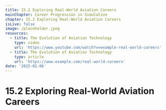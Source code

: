 ```yaml
---
title: 15.2 Exploring Real-World Aviation Careers
mainChapter: Career Progression in Simulation
chapter: 15.2 Exploring Real-World Aviation Careers
isLive: false
image: /placeholder.jpeg
resources:
  - title: The Evolution of Aviation Technology
    type: video
    url: 'https://www.youtube.com/watch?v=example-real-world-careers'
  - title: The Evolution of Aviation Technology
    type: article
    url: 'https://www.example.com/real-world-careers'
date: '2025-01-06'
---
```


# 15.2 Exploring Real-World Aviation Careers
